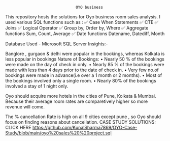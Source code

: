                                    OYO business
This repository hosts the solutions for Oyo business room sales analysis.
I used various SQL functions such as :
✅ Case When Statements
✅ CTE
✅ Joins
✅ Logical Operator
✅ Group by, Order by, Where
✅ Aggregate functions Sum, Count, Average
✅ Date functions Datename, Datediff, Month

Database Used - Microsoft SQL Server
Insights:-

Banglore , gurgaon & delhi were popular in the bookings, whereas Kolkata is less popular in bookings
Nature of Bookings:
• Nearly 50 % of the bookings were made on the day of check in only.
• Nearly 85 % of the bookings were made with less than 4 days prior to the date of check in.
• Very few no.of bookings were made in advance(i.e over a 1 month or 2 months).
• Most of the bookings involved only a single room.
• Nearly 80% of the bookings involved a stay of 1 night only.

Oyo should acquire more hotels in the cities of Pune, Kolkata & Mumbai. Because their average room rates are comparetively higher so more revenue will come.

The % cancellation Rate is high on all 9 cities except pune , so Oyo should focus on finding reasons about cancellation.
CASE STUDY SOLUTIONS:
CLICK HERE https://github.com/KunalSharma7869/OYO-Case-Study/blob/main/oyo%20sales%20%20project.sql
